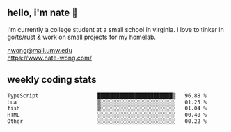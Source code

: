## hello, i'm nate 👋
i'm currently a college student at a small school in virginia. i love to tinker in go/ts/rust & work on small projects for my homelab.

nwong@mail.umw.edu <br/>
https://www.nate-wong.com/

## weekly coding stats
<!--START_SECTION:waka-->

```txt
TypeScript                   ████████████████████████▒   96.88 %
Lua                          ▒░░░░░░░░░░░░░░░░░░░░░░░░   01.25 %
fish                         ▒░░░░░░░░░░░░░░░░░░░░░░░░   01.04 %
HTML                         ░░░░░░░░░░░░░░░░░░░░░░░░░   00.40 %
Other                        ░░░░░░░░░░░░░░░░░░░░░░░░░   00.22 %
```

<!--END_SECTION:waka-->
